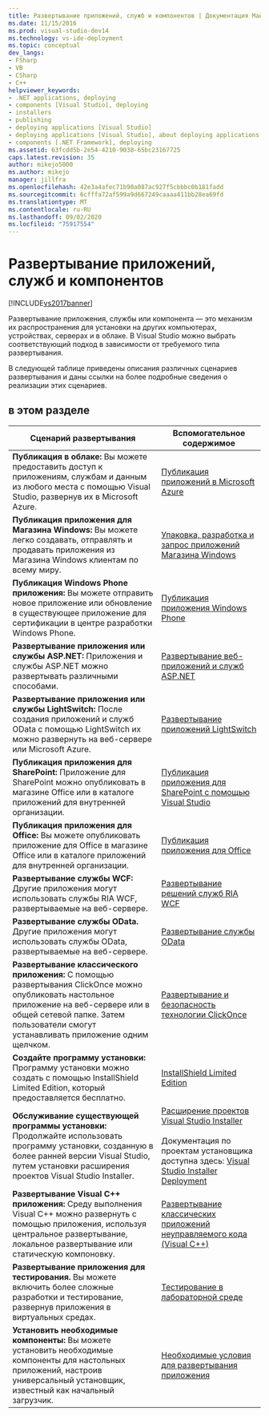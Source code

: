 ```yaml
---
title: Развертывание приложений, служб и компонентов | Документация Майкрософт
ms.date: 11/15/2016
ms.prod: visual-studio-dev14
ms.technology: vs-ide-deployment
ms.topic: conceptual
dev_langs:
- FSharp
- VB
- CSharp
- C++
helpviewer_keywords:
- .NET applications, deploying
- components [Visual Studio], deploying
- installers
- publishing
- deploying applications [Visual Studio]
- deploying applications [Visual Studio], about deploying applications
- components [.NET Framework], deploying
ms.assetid: 63fcdd5b-2e54-4210-9038-65bc23167725
caps.latest.revision: 35
author: mikejo5000
ms.author: mikejo
manager: jillfra
ms.openlocfilehash: 42e3a4afec71b90a087ac927f5cbbbc0b181fadd
ms.sourcegitcommit: 6cfffa72af599a9d667249caaaa411bb28ea69fd
ms.translationtype: MT
ms.contentlocale: ru-RU
ms.lasthandoff: 09/02/2020
ms.locfileid: "75917554"
---
```

# <a name="deploying-applications-services-and-components"></a>Развертывание приложений, служб и компонентов
[!INCLUDE[vs2017banner](../includes/vs2017banner.md)]

Развертывание приложения, службы или компонента — это механизм их распространения для установки на других компьютерах, устройствах, серверах и в облаке. В Visual Studio можно выбрать соответствующий подход в зависимости от требуемого типа развертывания.  
  
 В следующей таблице приведены описания различных сценариев развертывания и даны ссылки на более подробные сведения о реализации этих сценариев.  
  
## <a name="in-this-section"></a>в этом разделе  
  
|Сценарий развертывания|Вспомогательное содержимое|  
|-------------------------|------------------------|  
|**Публикация в облаке:** Вы можете предоставить доступ к приложениям, службам и данным из любого места с помощью Visual Studio, развернув их в Microsoft Azure.|[Публикация приложений в Microsoft Azure](/visualstudio/deployment/quickstart-deploy-to-azure)|  
|**Публикация приложения для Магазина Windows:** Вы можете легко создавать, отправлять и продавать приложения из Магазина Windows клиентам по всему миру.|[Упаковка, разработка и запрос приложений Магазина Windows](https://msdn.microsoft.com/library/hh446593\(v=vs.85\).aspx)|  
|**Публикация Windows Phone приложения:** Вы можете отправить новое приложение или обновление в существующее приложение для сертификации в центре разработки Windows Phone.|[Публикация приложения Windows Phone](https://developer.microsoft.com/)|  
|**Развертывание приложения или службы ASP.NET:** Приложения и службы ASP.NET можно развертывать различными способами.|[Развертывание веб-приложений и служб ASP.NET](/aspnet/mvc/overview/deployment/)|  
|**Развертывание приложения или службы LightSwitch:** После создания приложений и служб OData с помощью LightSwitch их можно развернуть на веб-сервере или Microsoft Azure.|[Развертывание приложений LightSwitch](https://msdn.microsoft.com/library/4818d933-295c-4ecc-9148-7ad9ca28dcdb)|  
|**Публикация приложения для SharePoint:** Приложение для SharePoint можно опубликовать в магазине Office или в каталоге приложений для внутренней организации.|[Публикация приложения для SharePoint с помощью Visual Studio](https://msdn.microsoft.com/library/office/jj220044\(v=office.15\).aspx)|  
|**Публикация приложения для Office:** Вы можете опубликовать приложение для Office в магазине Office или в каталоге приложений для внутренней организации.|[Публикация приложения для Office](https://msdn.microsoft.com/library/office/fp123515.aspx)|  
|**Развертывание службы WCF:** Другие приложения могут использовать службы RIA WCF, развертываемые на веб-сервере.|[Развертывание решений служб RIA WCF](https://msdn.microsoft.com/library/ff426912\(v=vs.91\).aspx)|  
|**Развертывание службы OData.** Другие приложения могут использовать службы OData, развертываемые на веб-сервере.|[Развертывание службы OData](https://msdn.microsoft.com/library/hh973447.aspx)|  
|**Развертывание классического приложения:** С помощью развертывания ClickOnce можно опубликовать настольное приложение на веб-сервере или в общей сетевой папке. Затем пользователи смогут устанавливать приложение одним щелчком.|[Развертывание и безопасность технологии ClickOnce](../deployment/clickonce-security-and-deployment.md)|  
|**Создайте программу установки:** Программу установки можно создать с помощью InstallShield Limited Edition, который предоставляется бесплатно.|[InstallShield Limited Edition](../deployment/installshield-limited-edition.md)|  
|**Обслуживание существующей программы установки:** Продолжайте использовать программу установки, созданную в более ранней версии Visual Studio, путем установки расширения проектов Visual Studio Installer.|[Расширение проектов Visual Studio Installer](https://devblogs.microsoft.com/visualstudio/visual-studio-installer-projects-extension/)<br /><br /> Документация по проектам установщика доступна здесь: [Visual Studio Installer Deployment](https://msdn.microsoft.com/library/2kt85ked\(v=vs.100\).aspx)|  
|**Развертывание Visual C++ приложения:** Среду выполнения Visual C++ можно развернуть с помощью приложения, используя центральное развертывание, локальное развертывание или статическую компоновку.|[Развертывание классических приложений неуправляемого кода (Visual C++)](/cpp/windows/deploying-native-desktop-applications-visual-cpp)|  
|**Развертывание приложения для тестирования.** Вы можете включить более сложные разработки и тестирование, развернув приложения в виртуальных средах.|[Тестирование в лабораторной среде](https://msdn.microsoft.com/library/14ba54c8-a158-4a6e-b00a-b00ae960feb8)|  
|**Установить необходимые компоненты:** Вы можете установить необходимые компоненты для настольных приложений, настроив универсальный установщик, известный как начальный загрузчик.|[Необходимые условия для развертывания приложения](../deployment/application-deployment-prerequisites.md)|
